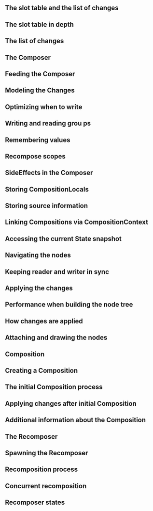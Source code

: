 ## The slot table and the list of changes
## The slot table in depth
## The list of changes
## The Composer
## Feeding the Composer
## Modeling the Changes
## Optimizing when to write
## Writing and reading grou ps
## Remembering values
## Recompose scopes
## SideEffects in the Composer
## Storing CompositionLocals
## Storing source information
## Linking Compositions via CompositionContext
## Accessing the current State snapshot
## Navigating the nodes
## Keeping reader and writer in sync
## Applying the changes
## Performance when building the node tree
## How changes are applied
## Attaching and drawing the nodes
## Composition
## Creating a Composition
## The initial Composition process
## Applying changes after initial Composition
## Additional information about the Composition
## The Recomposer
## Spawning the Recomposer
## Recomposition process
## Concurrent recomposition
## Recomposer states